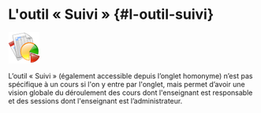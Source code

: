 # L&#039;outil « Suivi » {#l-outil-suivi}

<img width="64px" src="../assets/image311.svg">

L’outil « Suivi » (également accessible depuis l’onglet homonyme) n’est pas spécifique à un cours si l&#039;on y entre par l&#039;onglet, mais permet d’avoir une vision globale du déroulement des cours dont l&#039;enseignant est responsable et des sessions dont l&#039;enseignant est l’administrateur.
